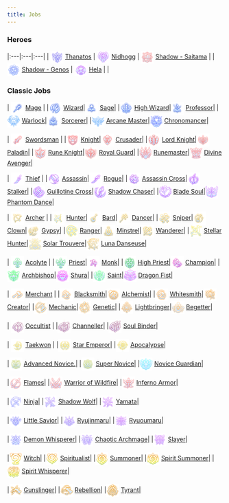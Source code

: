 ```yaml
---
title: Jobs 
---
```


### Heroes

|:---|:---|:---|
| <img src="/assets/images/jobs/icon_60_5.png" width="30" height="30" style="vertical-align: middle"> [Thanatos](jobs/thanatos) | <img src="/assets/images/jobs/icon_61_5.png" width="30" height="30" style="vertical-align: middle"> [Nidhogg](jobs/nidhogg) | <img src="/assets/images/jobs/icon_62_5.png" width="30" height="30" style="vertical-align: middle"> [Shadow - Saitama](jobs/shadow-saitama) |
| <img src="/assets/images/jobs/icon_63_5.png" width="30" height="30" style="vertical-align: middle"> [Shadow - Genos](jobs/shadow-genos) | <img src="/assets/images/jobs/icon_64_5.png" width="30" height="30" style="vertical-align: middle"> [Hela](jobs/hela) |  |


### Classic Jobs



| <img src="/assets/images/jobs/icon_2_1.png" width="30" height="30" style="vertical-align: middle"> [Mage](jobs/mage) |
|<img src="/assets/images/jobs/icon_2_2.png" width="30" height="30" style="vertical-align: middle"> [Wizard](jobs/wizard)|<img src="/assets/images/jobs/icon_11_1.png" width="30" height="30" style="vertical-align: middle"> [Sage](jobs/sage)|
  |<img src="/assets/images/jobs/icon_2_3.png" width="30" height="30" style="vertical-align: middle"> [High Wizard](jobs/high-wizard)|<img src="/assets/images/jobs/icon_11_2.png" width="30" height="30" style="vertical-align: middle"> [Professor](jobs/professor)|
  |<img src="/assets/images/jobs/icon_2_4.png" width="30" height="30" style="vertical-align: middle"> [Warlock](jobs/warlock)|<img src="/assets/images/jobs/icon_11_3.png" width="30" height="30" style="vertical-align: middle"> [Sorcerer](jobs/sorcerer)|
  |<img src="/assets/images/jobs/icon_2_5.png" width="30" height="30" style="vertical-align: middle"> [Arcane Master](jobs/arcane-master)|<img src="/assets/images/jobs/icon_11_5.png" width="30" height="30" style="vertical-align: middle"> [Chronomancer](jobs/chronomancer)|



| <img src="/assets/images/jobs/icon_1_1.png" width="30" height="30" style="vertical-align: middle"> [Swordsman](jobs/swordsman) |
|<img src="/assets/images/jobs/icon_1_2.png" width="30" height="30" style="vertical-align: middle"> [Knight](jobs/knight)|<img src="/assets/images/jobs/icon_7_2.png" width="30" height="30" style="vertical-align: middle"> [Crusader](jobs/crusader)|
  |<img src="/assets/images/jobs/icon_1_3.png" width="30" height="30" style="vertical-align: middle"> [Lord Knight](jobs/lord-knight)|<img src="/assets/images/jobs/icon_7_3.png" width="30" height="30" style="vertical-align: middle"> [Paladin](jobs/paladin)|
  |<img src="/assets/images/jobs/icon_1_4.png" width="30" height="30" style="vertical-align: middle"> [Rune Knight](jobs/rune-knight)|<img src="/assets/images/jobs/icon_7_4.png" width="30" height="30" style="vertical-align: middle"> [Royal Guard](jobs/royal-guard)|
  |<img src="/assets/images/jobs/icon_1_5.png" width="30" height="30" style="vertical-align: middle"> [Runemaster](jobs/runemaster)|<img src="/assets/images/jobs/icon_7_5.png" width="30" height="30" style="vertical-align: middle"> [Divine Avenger](jobs/divine-avenger)|



| <img src="/assets/images/jobs/icon_3_1.png" width="30" height="30" style="vertical-align: middle"> [Thief](jobs/thief) |
|<img src="/assets/images/jobs/icon_3_2.png" width="30" height="30" style="vertical-align: middle"> [Assassin](jobs/assassin)|<img src="/assets/images/jobs/icon_9_2.png" width="30" height="30" style="vertical-align: middle"> [Rogue](jobs/rogue)|
  |<img src="/assets/images/jobs/icon_3_3.png" width="30" height="30" style="vertical-align: middle"> [Assassin Cross](jobs/assassin-cross)|<img src="/assets/images/jobs/icon_9_3.png" width="30" height="30" style="vertical-align: middle"> [Stalker](jobs/stalker)|
  |<img src="/assets/images/jobs/icon_3_4.png" width="30" height="30" style="vertical-align: middle"> [Guillotine Cross](jobs/guillotine-cross)|<img src="/assets/images/jobs/icon_9_4.png" width="30" height="30" style="vertical-align: middle"> [Shadow Chaser](jobs/shadow-chaser)|
  |<img src="/assets/images/jobs/icon_3_5.png" width="30" height="30" style="vertical-align: middle"> [Blade Soul](jobs/blade-soul)|<img src="/assets/images/jobs/icon_9_5.png" width="30" height="30" style="vertical-align: middle"> [Phantom Dance](jobs/phantom-dance)|



| <img src="/assets/images/jobs/icon_4_1.png" width="30" height="30" style="vertical-align: middle"> [Archer](jobs/archer) |
|<img src="/assets/images/jobs/icon_4_2.png" width="30" height="30" style="vertical-align: middle"> [Hunter](jobs/hunter)|<img src="/assets/images/jobs/icon_8_1.png" width="30" height="30" style="vertical-align: middle"> [Bard](jobs/bard)|<img src="/assets/images/jobs/icon_10_1.png" width="30" height="30" style="vertical-align: middle"> [Dancer](jobs/dancer)|
  |<img src="/assets/images/jobs/icon_4_3.png" width="30" height="30" style="vertical-align: middle"> [Sniper](jobs/sniper)|<img src="/assets/images/jobs/icon_8_2.png" width="30" height="30" style="vertical-align: middle"> [Clown](jobs/clown)|<img src="/assets/images/jobs/icon_10_2.png" width="30" height="30" style="vertical-align: middle"> [Gypsy](jobs/gypsy)|
  |<img src="/assets/images/jobs/icon_4_4.png" width="30" height="30" style="vertical-align: middle"> [Ranger](jobs/ranger)|<img src="/assets/images/jobs/icon_8_3.png" width="30" height="30" style="vertical-align: middle"> [Minstrel](jobs/minstrel)|<img src="/assets/images/jobs/icon_10_3.png" width="30" height="30" style="vertical-align: middle"> [Wanderer](jobs/wanderer)|
  |<img src="/assets/images/jobs/icon_4_5.png" width="30" height="30" style="vertical-align: middle"> [Stellar Hunter](jobs/stellar-hunter)|<img src="/assets/images/jobs/icon_8_5.png" width="30" height="30" style="vertical-align: middle"> [Solar Trouvere](jobs/solar-trouvere)|<img src="/assets/images/jobs/icon_10_5.png" width="30" height="30" style="vertical-align: middle"> [Luna Danseuse](jobs/luna-danseuse)|



| <img src="/assets/images/jobs/icon_5_1.png" width="30" height="30" style="vertical-align: middle"> [Acolyte](jobs/acolyte) |
|<img src="/assets/images/jobs/icon_5_2.png" width="30" height="30" style="vertical-align: middle"> [Priest](jobs/priest)|<img src="/assets/images/jobs/icon_12_2.png" width="30" height="30" style="vertical-align: middle"> [Monk](jobs/monk)|
  |<img src="/assets/images/jobs/icon_5_3.png" width="30" height="30" style="vertical-align: middle"> [High Priest](jobs/high-priest)|<img src="/assets/images/jobs/icon_12_3.png" width="30" height="30" style="vertical-align: middle"> [Champion](jobs/champion)|
  |<img src="/assets/images/jobs/icon_5_4.png" width="30" height="30" style="vertical-align: middle"> [Archbishop](jobs/archbishop)|<img src="/assets/images/jobs/icon_12_4.png" width="30" height="30" style="vertical-align: middle"> [Shura](jobs/shura)|
  |<img src="/assets/images/jobs/icon_5_5.png" width="30" height="30" style="vertical-align: middle"> [Saint](jobs/saint)|<img src="/assets/images/jobs/icon_12_5.png" width="30" height="30" style="vertical-align: middle"> [Dragon Fist](jobs/dragon-fist)|



| <img src="/assets/images/jobs/icon_6_1.png" width="30" height="30" style="vertical-align: middle"> [Merchant](jobs/merchant) |
|<img src="/assets/images/jobs/icon_6_2.png" width="30" height="30" style="vertical-align: middle"> [Blacksmith](jobs/blacksmith)|<img src="/assets/images/jobs/icon_13_2.png" width="30" height="30" style="vertical-align: middle"> [Alchemist](jobs/alchemist)|
  |<img src="/assets/images/jobs/icon_6_3.png" width="30" height="30" style="vertical-align: middle"> [Whitesmith](jobs/whitesmith)|<img src="/assets/images/jobs/icon_13_3.png" width="30" height="30" style="vertical-align: middle"> [Creator](jobs/creator)|
  |<img src="/assets/images/jobs/icon_6_4.png" width="30" height="30" style="vertical-align: middle"> [Mechanic](jobs/mechanic)|<img src="/assets/images/jobs/icon_13_4.png" width="30" height="30" style="vertical-align: middle"> [Genetic](jobs/genetic)|
  |<img src="/assets/images/jobs/icon_6_5.png" width="30" height="30" style="vertical-align: middle"> [Lightbringer](jobs/lightbringer)|<img src="/assets/images/jobs/icon_13_5.png" width="30" height="30" style="vertical-align: middle"> [Begetter](jobs/begetter)|



| <img src="/assets/images/jobs/icon_18_3.png" width="30" height="30" style="vertical-align: middle"> [Occultist](jobs/occultist) |
|<img src="/assets/images/jobs/icon_18_4.png" width="30" height="30" style="vertical-align: middle"> [Channeller](jobs/channeller)|
  |<img src="/assets/images/jobs/icon_18_5.png" width="30" height="30" style="vertical-align: middle"> [Soul Binder](jobs/soul-binder)|



| <img src="/assets/images/jobs/icon_19_3.png" width="30" height="30" style="vertical-align: middle"> [Taekwon](jobs/taekwon) |
|<img src="/assets/images/jobs/icon_19_4.png" width="30" height="30" style="vertical-align: middle"> [Star Emperor](jobs/star-emperor)|
  |<img src="/assets/images/jobs/icon_19_5.png" width="30" height="30" style="vertical-align: middle"> [Apocalypse](jobs/apocalypse)|


|<img src="/assets/images/jobs/icon_14_3.png" width="30" height="30" style="vertical-align: middle"> [Advanced Novice.](jobs/advanced-novice)|
  |<img src="/assets/images/jobs/icon_14_4.png" width="30" height="30" style="vertical-align: middle"> [Super Novice](jobs/super-novice)|
  |<img src="/assets/images/jobs/icon_14_5.png" width="30" height="30" style="vertical-align: middle"> [Novice Guardian](jobs/novice-guardian)|


|<img src="/assets/images/jobs/icon_20_3.png" width="30" height="30" style="vertical-align: middle"> [Flames](jobs/flames)|
  |<img src="/assets/images/jobs/icon_20_4.png" width="30" height="30" style="vertical-align: middle"> [Warrior of Wildfire](jobs/warrior-of-wildfire)|
  |<img src="/assets/images/jobs/icon_20_5.png" width="30" height="30" style="vertical-align: middle"> [Inferno Armor](jobs/inferno-armor)|


|<img src="/assets/images/jobs/icon_16_3.png" width="30" height="30" style="vertical-align: middle"> [Ninja](jobs/ninja)|
  |<img src="/assets/images/jobs/icon_16_4.png" width="30" height="30" style="vertical-align: middle"> [Shadow Wolf](jobs/shadow-wolf)|
  |<img src="/assets/images/jobs/icon_16_5.png" width="30" height="30" style="vertical-align: middle"> [Yamata](jobs/yamata)|


|<img src="/assets/images/jobs/icon_21_3.png" width="30" height="30" style="vertical-align: middle"> [Little Savior](jobs/little-savior)|
  |<img src="/assets/images/jobs/icon_21_4.png" width="30" height="30" style="vertical-align: middle"> [Ryujinmaru](jobs/ryujinmaru)|
  |<img src="/assets/images/jobs/icon_21_5.png" width="30" height="30" style="vertical-align: middle"> [Ryuoumaru](jobs/ryuoumaru)|


|<img src="/assets/images/jobs/icon_22_3.png" width="30" height="30" style="vertical-align: middle"> [Demon Whisperer](jobs/demon-whisperer)|
  |<img src="/assets/images/jobs/icon_22_4.png" width="30" height="30" style="vertical-align: middle"> [Chaotic Archmage](jobs/chaotic-archmage)|
  |<img src="/assets/images/jobs/icon_22_5.png" width="30" height="30" style="vertical-align: middle"> [Slayer](jobs/slayer)|


|<img src="/assets/images/jobs/icon_15_1.png" width="30" height="30" style="vertical-align: middle"> [Witch](jobs/witch)|
  |<img src="/assets/images/jobs/icon_15_2.png" width="30" height="30" style="vertical-align: middle"> [Spiritualist](jobs/spiritualist)|
  |<img src="/assets/images/jobs/icon_15_3.png" width="30" height="30" style="vertical-align: middle"> [Summoner](jobs/summoner)|
  |<img src="/assets/images/jobs/icon_15_4.png" width="30" height="30" style="vertical-align: middle"> [Spirit Summoner](jobs/spirit-summoner)|
  |<img src="/assets/images/jobs/icon_15_5.png" width="30" height="30" style="vertical-align: middle"> [Spirit Whisperer](jobs/spirit-whisperer)|


|<img src="/assets/images/jobs/icon_17_3.png" width="30" height="30" style="vertical-align: middle"> [Gunslinger](jobs/gunslinger)|
  |<img src="/assets/images/jobs/icon_17_4.png" width="30" height="30" style="vertical-align: middle"> [Rebellion](jobs/rebellion)|
  |<img src="/assets/images/jobs/icon_17_5.png" width="30" height="30" style="vertical-align: middle"> [Tyrant](jobs/tyrant)|


